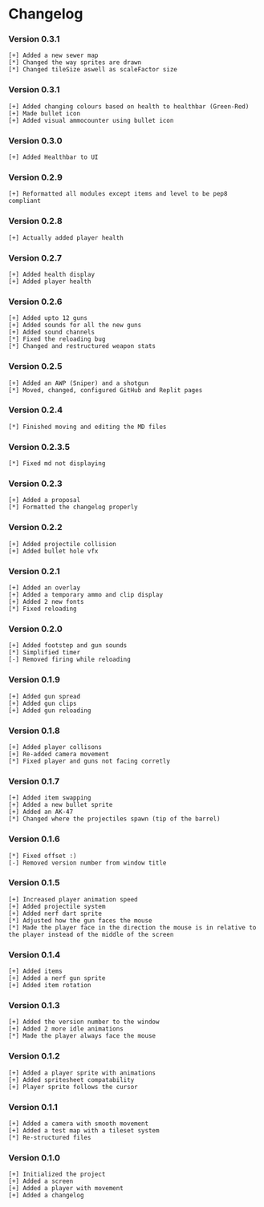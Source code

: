 # Changelog

### Version 0.3.1
```
[+] Added a new sewer map
[*] Changed the way sprites are drawn
[*] Changed tileSize aswell as scaleFactor size
```

### Version 0.3.1
```
[+] Added changing colours based on health to healthbar (Green-Red)
[+] Made bullet icon
[+] Added visual ammocounter using bullet icon
```

### Version 0.3.0
```
[+] Added Healthbar to UI
```

### Version 0.2.9
```
[+] Reformatted all modules except items and level to be pep8 compliant
```

### Version 0.2.8

```
[+] Actually added player health
```

### Version 0.2.7

```
[+] Added health display
[+] Added player health
```

### Version 0.2.6

```
[+] Added upto 12 guns
[+] Added sounds for all the new guns
[+] Added sound channels
[*] Fixed the reloading bug
[*] Changed and restructured weapon stats
```

### Version 0.2.5

```
[+] Added an AWP (Sniper) and a shotgun
[*] Moved, changed, configured GitHub and Replit pages
```

### Version 0.2.4

```
[*] Finished moving and editing the MD files
```

### Version 0.2.3.5

```
[*] Fixed md not displaying
```

### Version 0.2.3

```
[+] Added a proposal
[*] Formatted the changelog properly
```

### Version 0.2.2

```
[+] Added projectile collision
[+] Added bullet hole vfx
```

### Version 0.2.1

```
[+] Added an overlay
[+] Added a temporary ammo and clip display
[+] Added 2 new fonts
[*] Fixed reloading
```

### Version 0.2.0

```
[+] Added footstep and gun sounds
[*] Simplified timer
[-] Removed firing while reloading
```

### Version 0.1.9

```
[+] Added gun spread
[+] Added gun clips
[+] Added gun reloading
```

### Version 0.1.8

```
[+] Added player collisons
[+] Re-added camera movement
[*] Fixed player and guns not facing corretly
```

### Version 0.1.7

```
[+] Added item swapping
[+] Added a new bullet sprite
[+] Added an AK-47
[*] Changed where the projectiles spawn (tip of the barrel)
```

### Version 0.1.6

```
[*] Fixed offset :)
[-] Removed version number from window title
```

### Version 0.1.5

```
[+] Increased player animation speed
[+] Added projectile system
[+] Added nerf dart sprite
[*] Adjusted how the gun faces the mouse
[*] Made the player face in the direction the mouse is in relative to the player instead of the middle of the screen
```

### Version 0.1.4

```
[+] Added items
[+] Added a nerf gun sprite
[+] Added item rotation
```

### Version 0.1.3

```
[+] Added the version number to the window
[+] Added 2 more idle animations
[*] Made the player always face the mouse
```

### Version 0.1.2

```
[+] Added a player sprite with animations
[+] Added spritesheet compatability
[+] Player sprite follows the cursor
```

### Version 0.1.1

```
[+] Added a camera with smooth movement
[+] Added a test map with a tileset system
[*] Re-structured files
```

### Version 0.1.0

```
[+] Initialized the project
[+] Added a screen
[+] Added a player with movement
[+] Added a changelog
```